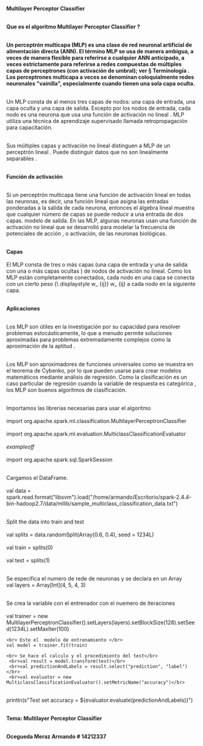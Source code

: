 <b><br>Multilayer Perceptor Classifier</b></br>

<b><br>Que es el algoritmo Multilayer Perceptor Classifier ? </b></br>

<b><br>Un perceptrón multicapa (MLP) es una clase de red neuronal artificial de alimentación directa (ANN). El término MLP se usa de manera ambigua, a veces de manera flexible para referirse a cualquier ANN anticipado, a veces estrictamente para referirse a redes compuestas de múltiples capas de perceptrones (con activación de umbral); ver § Terminología . Los perceptrones multicapa a veces se denominan coloquialmente redes neuronales "vainilla", especialmente cuando tienen una sola capa oculta.</b></br>


<br>Un MLP consta de al menos tres capas de nodos: una capa de entrada, una capa oculta y una capa de salida. Excepto por los nodos de entrada, cada nodo es una neurona que usa una función de activación no lineal . MLP utiliza una técnica de aprendizaje supervisado llamada retropropagación para capacitación.</br>

<br>Sus múltiples capas y activación no lineal distinguen a MLP de un perceptrón lineal . Puede distinguir datos que no son linealmente separables .</br>

<b><br>Función de activación</b></br>

<br>Si un perceptrón multicapa tiene una función de activación lineal en todas las neuronas, es decir, una función lineal que asigna las entradas ponderadas a la salida de cada neurona, entonces el álgebra lineal muestra que cualquier número de capas se puede reducir a una entrada de dos capas. modelo de salida. En las MLP, algunas neuronas usan una función de activación no lineal que se desarrolló para modelar la frecuencia de potenciales de acción , o activación, de las neuronas biológicas.</br>

<b><br>Capas </b></br>
<br>El MLP consta de tres o más capas (una capa de entrada y una de salida con una o más capas ocultas ) de nodos de activación no lineal. Como los MLP están completamente conectados, cada nodo en una capa se conecta con un cierto peso {\ displaystyle w_ {ij}} w_ {ij} a cada nodo en la siguiente capa.</br>

<b><br>Aplicaciones </b></br>

<br>Los MLP son útiles en la investigación por su capacidad para resolver problemas estocásticamente, lo que a menudo permite soluciones aproximadas para problemas extremadamente complejos como la aproximación de la aptitud .</br>

<br>Los MLP son aproximadores de funciones universales como se muestra en el teorema de Cybenko,  por lo que pueden usarse para crear modelos matemáticos mediante análisis de regresión. Como la clasificación es un caso particular de regresión cuando la variable de respuesta es categórica , los MLP son buenos algoritmos de clasificación.</br>


<br>Importamos las librerias necesarias para usar el algoritmo </br>
<br>import org.apache.spark.ml.classification.MultilayerPerceptronClassifier</br>
<br>import org.apache.spark.ml.evaluation.MulticlassClassificationEvaluator</br>
<br>$example off$</br>
<br>import org.apache.spark.sql.SparkSession</br>

</b></br> Cargamos el DataFrame.</b></br>
    <br>val data = spark.read.format("libsvm").load("/home/armando/Escritorio/spark-2.4.4-bin-hadoop2.7/data/mllib/sample_multiclass_classification_data.txt")</br>


   <br> Split the data into train and test</br>
     <br>val splits = data.randomSplit(Array(0.6, 0.4), seed = 1234L)</br>
    <br>val train = splits(0)</br>
    <br>val test = splits(1)</br>

   <br>Se especifica el numero de rede de neuronas y se declara en un Array </br>
    val layers = Array[Int](4, 5, 4, 3)

   <br> Se crea la variable con el entrenador con el nuemero de iteraciones</br>
   <br> val trainer = new MultilayerPerceptronClassifier().setLayers(layers).setBlockSize(128).setSeed(1234L).setMaxIter(100)</br>

    <br> Este el  modelo de entrenamiento </br>
    val model = trainer.fit(train)

    <br> Se hace el calculo y el procedimiento del test</br>
     <br>val result = model.transform(test)</br>
     <br>val predictionAndLabels = result.select("prediction", "label")</br>
     <br>val evaluator = new MulticlassClassificationEvaluator().setMetricName("accuracy")</br>

   <br> println(s"Test set accuracy = ${evaluator.evaluate(predictionAndLabels)}")</br>


   <b><br> Tema: Multilayer Perceptor Classifier </b> </br>   
   
<b><br>  Ocegueda Meraz Armando # 14212337</b> </br>   